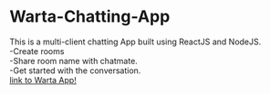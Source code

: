 # Warta-Chatting-App
This is a multi-client chatting App built using ReactJS and NodeJS. <br>
-Create rooms <br>
-Share room name with chatmate. <br>
-Get started with the conversation. <br>
[link to Warta App!](http://akhil-warta.netlify.app/)
